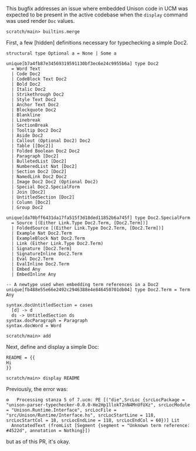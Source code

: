 This bugfix addresses an issue where embedded Unison code in UCM was expected to be present in the active codebase when the `display` command was used render `Doc` values.

``` ucm :hide
scratch/main> builtins.merge
```

First, a few \[hidden] definitions necessary for typechecking a simple Doc2.

``` unison :hide-all
structural type Optional a = None | Some a

unique[b7a4fb87e34569319591130bf3ec6e24c9955b6a] type Doc2
  = Word Text
  | Code Doc2
  | CodeBlock Text Doc2
  | Bold Doc2
  | Italic Doc2
  | Strikethrough Doc2
  | Style Text Doc2
  | Anchor Text Doc2
  | Blockquote Doc2
  | Blankline
  | Linebreak
  | SectionBreak
  | Tooltip Doc2 Doc2
  | Aside Doc2
  | Callout (Optional Doc2) Doc2
  | Table [[Doc2]]
  | Folded Boolean Doc2 Doc2
  | Paragraph [Doc2]
  | BulletedList [Doc2]
  | NumberedList Nat [Doc2]
  | Section Doc2 [Doc2]
  | NamedLink Doc2 Doc2
  | Image Doc2 Doc2 (Optional Doc2)
  | Special Doc2.SpecialForm
  | Join [Doc2]
  | UntitledSection [Doc2]
  | Column [Doc2]
  | Group Doc2

unique[da70bff6431da17fa515f3d18ded11852b6a745f] type Doc2.SpecialForm
  = Source [(Either Link.Type Doc2.Term, [Doc2.Term])]
  | FoldedSource [(Either Link.Type Doc2.Term, [Doc2.Term])]
  | Example Nat Doc2.Term
  | ExampleBlock Nat Doc2.Term
  | Link (Either Link.Type Doc2.Term)
  | Signature [Doc2.Term]
  | SignatureInline Doc2.Term
  | Eval Doc2.Term
  | EvalInline Doc2.Term
  | Embed Any
  | EmbedInline Any

-- A newtype used when embedding term references in a Doc2
unique[fb488e55e66e2492c2946388e4e846450701db04] type Doc2.Term = Term Any

syntax.docUntitledSection = cases
  [d] -> d
  ds -> UntitledSection ds
syntax.docParagraph = Paragraph
syntax.docWord = Word
```

``` ucm
scratch/main> add
```

Next, define and display a simple Doc:
``` unison :hide
README = {{
Hi
}}
```

``` ucm
scratch/main> display README
```

Previously, the error was:

```
⚙️   Processing stanza 5 of 7.ucm: PE [("die",SrcLoc {srcLocPackage = "unison-parser-typechecker-0.0.0-He2Hp1llokT2nN4MnUfUXz", srcLocModule = "Unison.Runtime.Interface", srcLocFile = "src/Unison/Runtime/Interface.hs", srcLocStartLine = 118, srcLocStartCol = 18, srcLocEndLine = 118, srcLocEndCol = 60})] Lit
  AnnotatedText (fromList [Segment {segment = "Unknown term reference: #4522d", annotation = Nothing}])
```

but as of this PR, it's okay.
